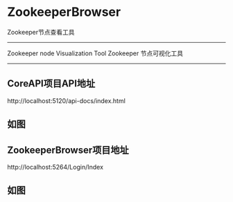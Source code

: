 # ZookeeperBrowser
Zookeeper节点查看工具

-----------------
Zookeeper node  Visualization Tool
Zookeeper 节点可视化工具

-----------------

## CoreAPI项目API地址
http://localhost:5120/api-docs/index.html

## 如图


## ZookeeperBrowser项目地址
http://localhost:5264/Login/Index

## 如图